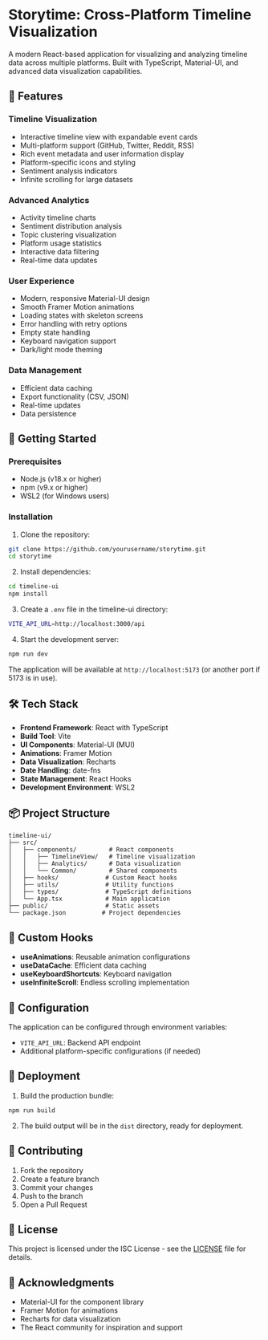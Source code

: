 # Storytime: Cross-Platform Timeline Visualization

A modern React-based application for visualizing and analyzing timeline data across multiple platforms. Built with TypeScript, Material-UI, and advanced data visualization capabilities.

## 🌟 Features

### Timeline Visualization
- Interactive timeline view with expandable event cards
- Multi-platform support (GitHub, Twitter, Reddit, RSS)
- Rich event metadata and user information display
- Platform-specific icons and styling
- Sentiment analysis indicators
- Infinite scrolling for large datasets

### Advanced Analytics
- Activity timeline charts
- Sentiment distribution analysis
- Topic clustering visualization
- Platform usage statistics
- Interactive data filtering
- Real-time data updates

### User Experience
- Modern, responsive Material-UI design
- Smooth Framer Motion animations
- Loading states with skeleton screens
- Error handling with retry options
- Empty state handling
- Keyboard navigation support
- Dark/light mode theming

### Data Management
- Efficient data caching
- Export functionality (CSV, JSON)
- Real-time updates
- Data persistence

## 🚀 Getting Started

### Prerequisites
- Node.js (v18.x or higher)
- npm (v9.x or higher)
- WSL2 (for Windows users)

### Installation

1. Clone the repository:
```bash
git clone https://github.com/yourusername/storytime.git
cd storytime
```

2. Install dependencies:
```bash
cd timeline-ui
npm install
```

3. Create a `.env` file in the timeline-ui directory:
```bash
VITE_API_URL=http://localhost:3000/api
```

4. Start the development server:
```bash
npm run dev
```

The application will be available at `http://localhost:5173` (or another port if 5173 is in use).

## 🛠️ Tech Stack

- **Frontend Framework**: React with TypeScript
- **Build Tool**: Vite
- **UI Components**: Material-UI (MUI)
- **Animations**: Framer Motion
- **Data Visualization**: Recharts
- **Date Handling**: date-fns
- **State Management**: React Hooks
- **Development Environment**: WSL2

## 📦 Project Structure

```
timeline-ui/
├── src/
│   ├── components/         # React components
│   │   ├── TimelineView/   # Timeline visualization
│   │   ├── Analytics/      # Data visualization
│   │   └── Common/         # Shared components
│   ├── hooks/             # Custom React hooks
│   ├── utils/             # Utility functions
│   ├── types/             # TypeScript definitions
│   └── App.tsx            # Main application
├── public/                # Static assets
└── package.json          # Project dependencies
```

## 🎨 Custom Hooks

- **useAnimations**: Reusable animation configurations
- **useDataCache**: Efficient data caching
- **useKeyboardShortcuts**: Keyboard navigation
- **useInfiniteScroll**: Endless scrolling implementation

## 🔧 Configuration

The application can be configured through environment variables:

- `VITE_API_URL`: Backend API endpoint
- Additional platform-specific configurations (if needed)

## 🚀 Deployment

1. Build the production bundle:
```bash
npm run build
```

2. The build output will be in the `dist` directory, ready for deployment.

## 🤝 Contributing

1. Fork the repository
2. Create a feature branch
3. Commit your changes
4. Push to the branch
5. Open a Pull Request

## 📝 License

This project is licensed under the ISC License - see the [LICENSE](LICENSE) file for details.

## 🙏 Acknowledgments

- Material-UI for the component library
- Framer Motion for animations
- Recharts for data visualization
- The React community for inspiration and support 